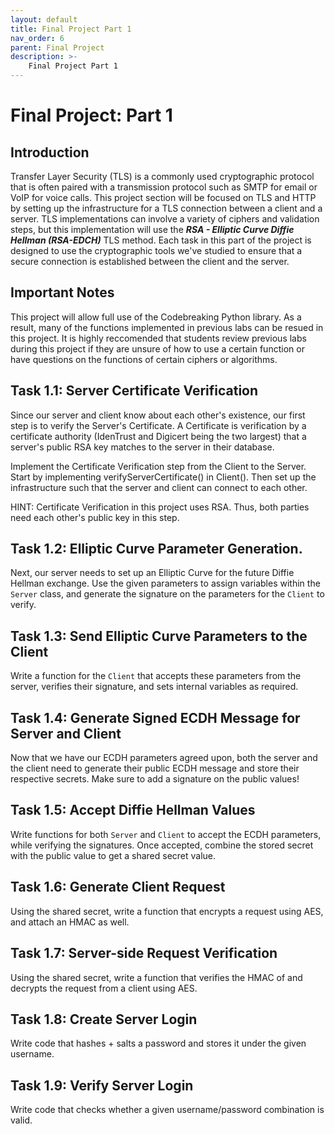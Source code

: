 ```yaml
---
layout: default
title: Final Project Part 1
nav_order: 6
parent: Final Project
description: >-
    Final Project Part 1
---
```


# Final Project: Part 1

## Introduction 

Transfer Layer Security (TLS) is a commonly used cryptographic protocol that is often paired with a transmission protocol such as SMTP for email or VoIP for voice calls. This project section will be focused on TLS and HTTP by setting up the infrastructure for a TLS connection between a client and a server. TLS implementations can involve a variety of ciphers and validation steps, but this implementation will use the ***RSA - Elliptic Curve Diffie Hellman (RSA-EDCH)*** TLS method. Each task in this part of the project is designed to use the cryptographic tools we've studied to ensure that a secure connection is established between the client and the server. 

## Important Notes

This project will allow full use of the Codebreaking Python library. As a result, many of the functions implemented in previous labs can be resued in this project. It is highly reccomended that students review previous labs during this project if they are unsure of how to use a certain function or have questions on the functions of certain ciphers or algorithms. 

## Task 1.1: Server Certificate Verification

Since our server and client know about each other's existence, our first step is to verify the Server's Certificate. A Certificate is verification by a certificate authority (IdenTrust and Digicert being the two largest) that a server's public RSA key matches to the server in their database. 

Implement the Certificate Verification step from the Client to the Server. Start by implementing verifyServerCertificate() in Client(). Then set up the infrastructure such that the server and client can connect to each other. 

HINT: Certificate Verification in this project uses RSA. Thus, both parties need each other's public key in this step. 

## Task 1.2: Elliptic Curve Parameter Generation. 

Next, our server needs to set up an Elliptic Curve for the future Diffie Hellman exchange. Use the given parameters to assign variables within the `Server` class, and generate the signature on the parameters for the `Client` to verify.

##  Task 1.3: Send Elliptic Curve Parameters to the Client
Write a function for the `Client` that accepts these parameters from the server, verifies their signature, and sets internal variables as required.

##  Task 1.4: Generate Signed ECDH Message for Server and Client 
Now that we have our ECDH parameters agreed upon, both the server and the client need to generate their public ECDH message and store their respective secrets. Make sure to add a signature on the public values!

##  Task 1.5: Accept Diffie Hellman Values 
Write functions for both `Server` and `Client` to accept the ECDH parameters, while verifying the signatures. Once accepted, combine the stored secret with the public value to get a shared secret value.

##  Task 1.6: Generate Client Request
Using the shared secret, write a function that encrypts a request using AES, and attach an HMAC as well.

## Task 1.7: Server-side Request Verification
Using the shared secret, write a function that verifies the HMAC of and decrypts the request from a client using AES.

## Task 1.8: Create Server Login
Write code that hashes + salts a password and stores it under the given username.

## Task 1.9: Verify Server Login 
Write code that checks whether a given username/password combination is valid.